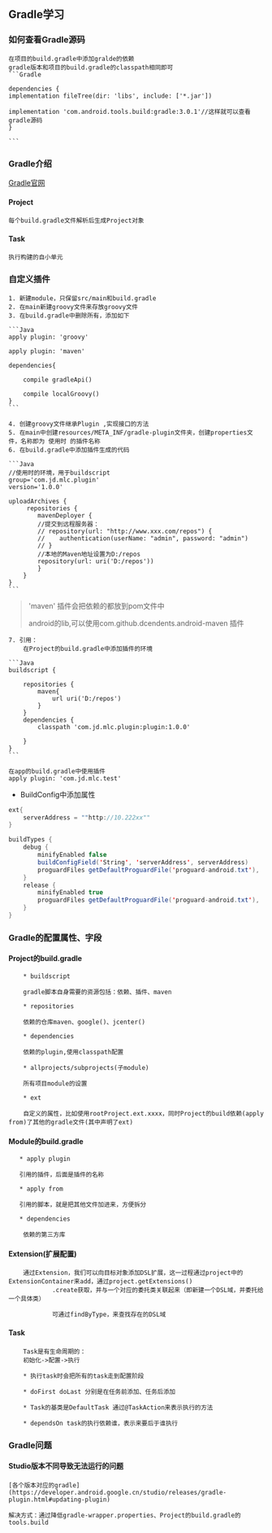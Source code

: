 
##	Gradle学习

###	如何查看Gradle源码

    在项目的build.gradle中添加gralde的依赖
    gradle版本和项目的build.gradle的classpath相同即可
    ```Gradle
    
    dependencies {
    implementation fileTree(dir: 'libs', include: ['*.jar'])

    implementation 'com.android.tools.build:gradle:3.0.1'//这样就可以查看gradle源码
    }
    
    ```
### Gradle介绍

[Gradle官网](https://docs.gradle.org/current/dsl/index.html)

#### Project
	
	每个build.gradle文件解析后生成Project对象
	
#### Task

	执行构建的自小单元
 

###	自定义插件
    
    1. 新建module，只保留src/main和build.gradle
    2. 在main新建groovy文件来存放groovy文件
    3. 在build.gradle中删除所有，添加如下
	
    ```Java
    apply plugin: 'groovy'

    apply plugin: 'maven'

    dependencies{

        compile gradleApi()

        compile localGroovy()
    }
    ```
	
    4. 创建groovy文件继承Plugin ,实现接口的方法
    5. 在main中创建resources/META_INF/gradle-plugin文件夹，创建properties文件，名称即为 使用时 的插件名称
    6. 在build.gradle中添加插件生成的代码
	
    ```Java
    //使用时的环境，用于buildscript
    group='com.jd.mlc.plugin'
    version='1.0.0' 

    uploadArchives {
         repositories {
            mavenDeployer {
            //提交到远程服务器：
            // repository(url: "http://www.xxx.com/repos") {
            //    authentication(userName: "admin", password: "admin")
            // }
            //本地的Maven地址设置为D:/repos
            repository(url: uri('D:/repos'))
            }
        }
    }
    ```
	
> 'maven' 插件会把依赖的都放到pom文件中
>
> android的lib,可以使用com.github.dcendents.android-maven 插件
	
    7. 引用：
        在Project的build.gradle中添加插件的环境
		
	```Java
	buildscript {

		repositories {
			maven{
				url uri('D:/repos')
			}
		}
		dependencies {
			classpath 'com.jd.mlc.plugin:plugin:1.0.0'
		
		}
	}
	```
	
	在app的build.gradle中使用插件
	apply plugin: 'com.jd.mlc.test'
	
- BuildConfig中添加属性

```Java
ext{
	serverAddress = ""http://10.222xx""
}

buildTypes {
	debug {
		minifyEnabled false
		buildConfigField('String', 'serverAddress', serverAddress)
		proguardFiles getDefaultProguardFile('proguard-android.txt'), 'proguard-rules.pro'
	}
	release {
		minifyEnabled true
		proguardFiles getDefaultProguardFile('proguard-android.txt'), 'proguard-rules.pro'
	}
}
```
 
###	Gradle的配置属性、字段

####	Project的build.gradle
    
		* buildscript
        
        gradle脚本自身需要的资源包括：依赖、插件、maven

        * repositories
        
        依赖的仓库maven、google()、jcenter()
        
        * dependencies
        
        依赖的plugin,使用classpath配置
        
        * allprojects/subprojects(子module)
        
        所有项目module的设置
        
        * ext
        
        自定义的属性，比如使用rootProject.ext.xxxx，同时Project的build依赖(apply from)了其他的gradle文件(其中声明了ext)

####	Module的build.gradle
    
       * apply plugin
       
       引用的插件，后面是插件的名称
       
       * apply from
       
       引用的脚本，就是把其他文件加进来，方便拆分
	   
	   * dependencies
        
        依赖的第三方库

####	Extension(扩展配置)
    
        通过Extension，我们可以向目标对象添加DSL扩展，这一过程通过project中的ExtensionContainer来add，通过project.getExtensions()
                .create获取，并与一个对应的委托类关联起来（即新建一个DSL域，并委托给一个具体类）
				
				可通过findByType，来查找存在的DSL域
                
####	Task
    
        Task是有生命周期的：
        初始化->配置->执行
        
        * 执行task时会把所有的task走到配置阶段
        
        * doFirst doLast 分别是在任务前添加、任务后添加
        
        * Task的基类是DefaultTask 通过@TaskAction来表示执行的方法
        
        * dependsOn task的执行依赖谁，表示来要后于谁执行
 
###	Gradle问题

####	Studio版本不同导致无法运行的问题

	[各个版本对应的gradle](https://developer.android.google.cn/studio/releases/gradle-plugin.html#updating-plugin)
	
	解决方式：通过降低gradle-wrapper.properties、Project的build.gradle的tools.build
        
        
        
        
        



